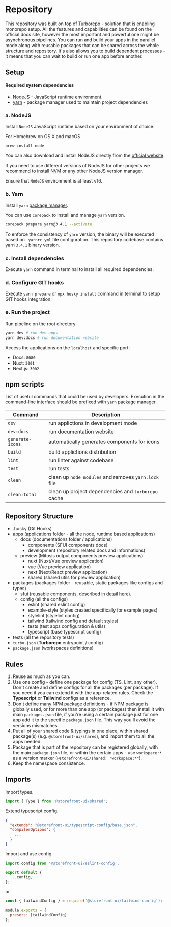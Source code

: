 # Repository

This repository was built on top of [Turborepo](https://turborepo.org/) - solution that is enabling monorepo setup.
All the features and capabilities can be found on the official docs site, however the most important and powerful one
might be asynchronous pipelines. You can run and build your apps in the parallel mode along with reusable packages that
can be shared across the whole structure and repository. It's also allows you to build dependent processes - it means
that you can wait to build or run one app before another.

## Setup

#### Required system dependencies

-   [NodeJS](https://nodejs.org/en/) -  JavaScript runtime environment.
-   [yarn](https://yarnpkg.com/) - package manager used to maintain project dependencies

### a. NodeJS

Install `NodeJS` JavaScript runtime based on your environment of choice:

For Homebrew on OS X and macOS

```sh
brew install node
```

You can also download and install NodeJS directly from the [official website](https://nodejs.org/en/).

If you need to use different versions of NodeJS for other projects we recommend to install [NVM](https://github.com/nvm-sh/nvm#installing-and-updating) or any other NodeJS version manager.

Ensure that `NodeJS` environment is at least v16.

### b. Yarn

Install `yarn` [package manager](https://yarnpkg.com/getting-started/install).

You can use `corepack` to install and manage `yarn` version.

```sh
corepack prepare yarn@3.4.1 --activate
```

To enforce the consistency of `yarn` version, the binary will be executed based on `.yarnrc.yml` file configuration. This repository codebase contains yarn `3.4.1` binary version.

### c. Install dependencies

Execute `yarn` command in terminal to install all required dependencies.

### d. Configure GIT hooks

Execute `yarn prepare` or `npx husky install` command in terminal to setup GIT hooks integration.

### e. Run the project

Run pipeline on the root directory

```bash
yarn dev # run dev apps
yarn dev:docs # run documentation website
```
Access the applications on the `localhost` and specific port:

- Docs: `8080`
- Nuxt: `3001`
- Next.js: `3002`

## npm scripts

List of useful commands that could be used by developers. Execution in the command-line interface should be prefixed with `yarn` package manager.

| Command          | Description                                          |
| ---------------- | ---------------------------------------------------- |
| `dev`            | run applictions in development mode                  |
| `dev:docs`       | run documentation website                            |
| `generate-icons` | automatically generates components for icons         |
| `build`          | build applictions distribution                       |
| `lint`           | run linter against codebase                          |
| `test`           | run tests                                            |
| `clean`          | clean up `node_modules` and removes `yarn.lock` file |
| `clean:total`    | clean up project dependencies and `turborepo` cache  |

## Repository Structure

- .husky (Git Hooks)
- apps (applications folder - all the node, runtime based applications)
  - docs (documentations folder / applications)
    - components (SFUI components docs)
    - development (repository related docs and informations)
  - preview (Mitosis output components preview applications)
    - nuxt (Nuxt/Vue preview application)
    - vue (Vue preview application)
    - next (Next/React preview application)
    - shared (shared utils for preview application)
- packages (packages folder - reusable, static packages like configs and types)
  - sfui (reusable components, described in detail [here](https://github.com/vuestorefront/sfui2/blob/main/packages/sfui/README.md)).
  - config (all the configs)
    - eslint (shared eslint config)
    - example-style (styles created specifically for example pages)
    - stylelint (stylelint config)
    - tailwind (tailwind config and default styles)
    - tests (test apps configuration & utils)
    - typescript (base typescript config)
- tests (all the repository tests)
- `turbo.json` (**Turborepo** entrypoint / config)
- `package.json` (workspaces definitions)

## Rules

1. Reuse as much as you can.
2. Use one config - define one package for config (TS, Lint, any other). Don't create and define configs for all
   the packages (per package). If you need it you can extend it with the app-related rules. Check the **Typescript**
   or **Tailwind** configs as a reference.
3. Don't define many NPM package definitions - if NPM package is globally used, or for more than one app (or packages)
   then install it with main `packages.json` file, if you're using a certain package just for one app add it to
   the specific `package.json` file. This way you'll avoid the versions mismatches.
4. Put all of your shared code & typings in one place, within shared package(s) (e.g. `@storefront-ui/shared`), and import them to all the apps needed.
5. Package that is part of the repository can be registered globally, with the main `package.json` file, or within
   the certain apps - use `workspace:*` as a version marker (`@storefront-ui/shared: "workspace:*"`).
6. Keep the namespace consistence.

## Imports

Import types.

```ts
import { Type } from '@storefront-ui/shared';
```

Extend typescript config.

```json
{
  "extends": "@storefront-ui/typescript-config/base.json",
  "compilerOptions": {
    ...
  }
}
```

Import and use config.

```ts
import config from '@storefront-ui/eslint-config';

export default {
  ...config,
};
```

or

```js
const { tailwindConfig } = require('@storefront-ui/tailwind-config');

module.exports = {
  presets: [tailwindConfig]
};
```
